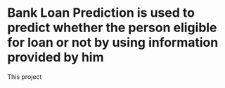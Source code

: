# Bank Loan Prediction is used to predict whether the person eligible for loan or not by using information provided by him
This project
